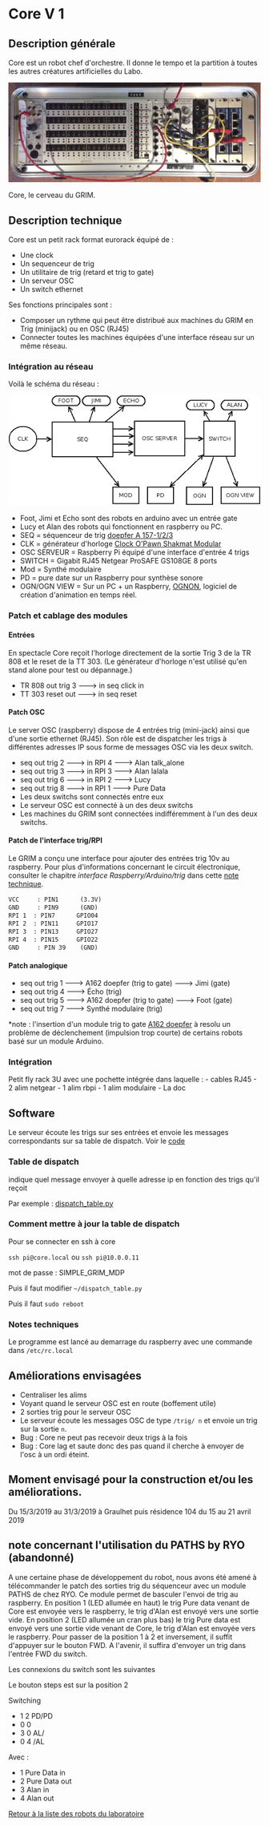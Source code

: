 # Core V 1

## Description générale

Core est un robot chef d'orchestre. Il donne le tempo et la partition à toutes les autres créatures artificielles du Labo.

![CORE V1](/ressources/photos/CORE_V1.jpg)

Core, le cerveau du GRIM.

## Description technique

Core est un petit rack format eurorack équipé de :
- Une clock
- Un sequenceur de trig
- Un utilitaire de trig (retard et trig to gate)
- Un serveur OSC
- Un switch ethernet

Ses fonctions principales sont :

- Composer un rythme qui peut être distribué aux machines du GRIM en Trig (minijack) ou en OSC (RJ45)
- Connecter toutes les machines équipées d'une interface réseau sur un même réseau.

### Intégration au réseau

Voilà le schéma du réseau :

![grim-network](/ressources/divers/grim-network.png)

- Foot, Jimi et Echo sont des robots en arduino avec un entrée gate
- Lucy et Alan des robots qui fonctionnent en raspberry ou PC.
- SEQ = séquenceur de trig [doepfer A 157-1/2/3](http://www.doepfer.de/a157.htm)
- CLK = générateur d'horloge [Clock O'Pawn Shakmat Modular](http://www.shakmatmodular.com/products/cop.html)
- OSC SERVEUR = Raspberry Pi équipé d'une interface d'entrée 4 trigs
- SWITCH = Gigabit RJ45 Netgear ProSAFE GS108GE 8 ports
- Mod = Synthé modulaire
- PD = pure date sur un Raspberry pour synthèse sonore
- OGN/OGN VIEW = Sur un PC + un Raspberry, [OGNON](https://github.com/LeonLenclos/Ognon), logiciel de création d'animation en temps réel.

### Patch et cablage des modules

#### Entrées

En spectacle Core reçoit l'horloge directement de la sortie Trig 3 de la TR 808 et le reset de la TT 303. (Le générateur d'horloge n'est utilisé qu'en stand alone pour test ou dépannage.)

- TR 808 out trig 3 ---> in seq click in
- TT 303 reset out ---> in seq reset

#### Patch OSC

Le server OSC (raspberry) dispose de 4 entrées trig (mini-jack) ainsi que d'une sortie ethernet (RJ45). Son rôle est de dispatcher les trigs à différentes adresses IP sous forme de messages OSC via les deux switch.

- seq out trig 2 ---> in RPI 4 ---> Alan talk_alone
- seq out trig 3 ---> in RPI 3 ---> Alan lalala
- seq out trig 6 ---> in RPI 2 ---> Lucy
- seq out trig 8 ---> in RPI 1 ---> Pure Data
- Les deux switchs sont connectés entre eux
- Le serveur OSC est connecté à un des deux switchs
- Les machines du GRIM sont connectées indifféremment à l'un des deux switchs.

#### Patch de l'interface trig/RPI

Le GRIM a conçu une interface pour ajouter des entrées trig 10v au raspberry. Pour plus d'informations concernant le circuit électronique, consulter le chapitre *interface Raspberry/Arduino/trig* dans cette [note technique](/contenu/organisation/notes-techniques.md).

    VCC     : PIN1      (3.3V)
    GND     : PIN9      (GND)
    RPI 1  : PIN7      GPIO04
    RPI 2  : PIN11     GPIO17
    RPI 3  : PIN13     GPIO27
    RPI 4  : PIN15     GPIO22
    GND     : PIN 39    (GND)

#### Patch analogique

- seq out trig 1 ---> A162 doepfer (trig to gate) ---> Jimi (gate)
- seq out trig 4 ---> Écho (trig)
- seq out trig 5 ---> A162 doepfer (trig to gate) ---> Foot (gate)
- seq out trig 7 ---> Synthé modulaire (trig)

*note : l'insertion d'un module trig to gate [A162 doepfer](http://www.doepfer.de/a162.htm) à resolu un problème de déclenchement (impulsion trop courte) de certains robots basé sur un module Arduino.

### Intégration

Petit fly rack 3U avec une pochette intégrée dans laquelle :
    - cables RJ45
    - 2 alim netgear
    - 1 alim rbpi
    - 1 alim modulaire
    - La doc

## Software

Le serveur écoute les trigs sur ses entrées et envoie les messages correspondants sur sa table de dispatch. Voir le [code](/sources/python/core.py)

### Table de dispatch

indique quel message envoyer à quelle adresse ip en fonction des trigs qu'il reçoit

Par exemple : [dispatch_table.py](/sources/python/dispatch_table.py)

### Comment mettre à jour la table de dispatch

Pour se connecter en ssh à core

`ssh pi@core.local` ou `ssh pi@10.0.0.11`

mot de passe : SIMPLE_GRIM_MDP

Puis il faut modifier `~/dispatch_table.py`

Puis il faut `sudo reboot`

### Notes techniques

Le programme est lancé au demarrage du raspberry avec une commande dans `/etc/rc.local`

## Améliorations envisagées

- Centraliser les alims
- Voyant quand le serveur OSC est en route (boffement utile)
- 2 sorties trig pour le serveur OSC
- Le serveur écoute les messages OSC de type `/trig/ n` et envoie un trig sur la sortie `n`.
- Bug : Core ne peut pas recevoir deux trigs à la fois
- Bug : Core lag et saute donc des pas quand il cherche à envoyer de l'osc à un ordi éteint.

## Moment envisagé pour la construction et/ou les améliorations.

Du 15/3/2019 au 31/3/2019 à Graulhet puis résidence 104 du 15 au 21 avril 2019

## note concernant l'utilisation du PATHS by RYO (abandonné)

A une certaine phase de développement du robot, nous avons été amené à télécommander le patch des sorties trig du séquenceur avec un module PATHS de chez RYO.
Ce module permet de basculer l'envoi de trig au raspberry.
En position 1 (LED allumée en haut) le trig Pure data venant de Core est envoyée vers le raspberry, le trig d'Alan est envoyé vers une sortie vide.
En position 2 (LED allumée un cran plus bas) le trig Pure data est envoyé vers une sortie vide venant de Core, le trig d'Alan est envoyée vers le raspberry.
Pour passer de la position 1 à 2 et inversement, il suffit d'appuyer sur le bouton FWD. A l'avenir, il suffira d'envoyer un trig dans l'entrée FWD du switch.

Les connexions du switch sont les suivantes

Le bouton steps est sur la position 2

Switching
 - 1   2   PD/PD
 - 0   0
 - 3   0   AL/
 - 0   4   /AL
 
 Avec : 
 - 1 Pure Data in
 - 2 Pure Data out
 - 3 Alan in
 - 4 Alan out

[Retour à la liste des robots du laboratoire](.)



